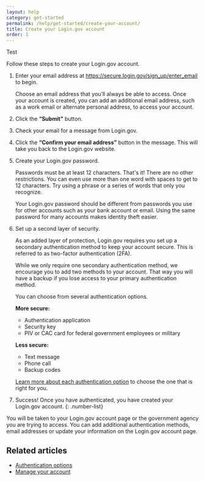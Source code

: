 ```yaml
---
layout: help
category: get-started
permalink: /help/get-started/create-your-account/
title: Create your Login.gov account
order: 1
---
```

Test

Follow these steps to create your Login.gov account.

1. Enter your email address at <https://secure.login.gov/sign_up/enter_email> to begin.

   Choose an email address that you’ll always be able to access. Once your account is created, you can add an additional email address, such as a work email or alternate personal address, to access your account.
2. Click the **“Submit”** button.
3. Check your email for a message from Login.gov.
4. Click the **“Confirm your email address”** button in the message. This will take you back to the Login.gov website.
5. Create your Login.gov password.

   Passwords must be at least 12 characters. That's it! There are no other restrictions. You can even use more than one word with spaces to get to 12 characters. Try using a phrase or a series of words that only you recognize.

   Your Login.gov password should be different from passwords you use for other accounts such as your bank account or email. Using the same password for many accounts makes identity theft easier.
6. Set up a second layer of security.

   As an added layer of protection, Login.gov requires you set up a secondary authentication method to keep your account secure. This is referred to as two-factor authentication (2FA).

   While we only require one secondary authentication method, we encourage you to add two methods to your account. That way you will have a backup if you lose access to your primary authentication method.

   You can choose from several authentication options.

   **More secure:**

   * Authentication application
   * Security key
   * PIV or CAC card for federal government employees or military

   **Less secure:**

   * Text message
   * Phone call
   * Backup codes

   [Learn more about each authentication option](/help/get-started/authentication-options/) to choose the one that is right for you.
7. Success! Once you have authenticated, you have created your Login.gov account.
   {: .number-list}

You will be taken to your Login.gov account page or the government agency you are trying to access. You can add additional authentication methods, email addresses or update your information on the Login.gov account page.

## Related articles

* [Authentication options](/help/get-started/authentication-options/)
* [Manage your account](/help/manage-your-account/overview/)